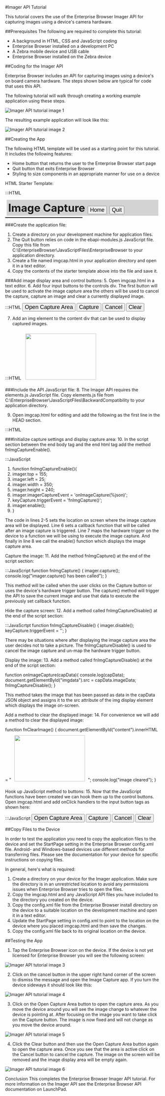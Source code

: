 ﻿#Imager API Tutorial

This tutorial covers the use of the Enterprise Browser Imager API for capturing images using a device's camera hardware.

##Prerequisites
The following are required to complete this tutorial:
* A background in HTML, CSS and JavaScript coding
* Enterprise Browser installed on a development PC 
* A Zebra mobile device and USB cable
* Enterprise Browser installed on the Zebra device

##Coding for the Imager API

Enterprise Browser includes an API for capturing images using a device's on board camera hardware. The steps shown below are typical for code that uses this API. 

The following tutorial will walk through creating a working example application using these steps. 

![Imager API tutorial image 1](https://github.com/rhomobile/rhomobile-docs/blob/master/public/images/EB_tutorials/Imager_API_tutorial_01.png?raw=true)


The resulting example application will look like this:

![Imager API tutorial image 2](https://github.com/rhomobile/rhomobile-docs/blob/master/public/images/EB_tutorials/Imager_API_tutorial_02.png?raw=true)

##Creating the App

The following HTML template will be used as a starting point for this tutorial. It includes the following features:

* Home button that returns the user to the Enterprise Browser start page 
* Quit button that exits Enterprise Browser
* Styling to size components in an appropriate manner for use on a device

HTML Starter Template:

  :::HTML
  <HTML>
  <HEAD>

  <script type="text/javascript" charset="utf-8" src="./ebapi-modules.js"></script>
  <style>
  h1{font-size:2.5em;background-color:lightgray;margin:5px;padding:5px;}
  button{font-size:.5em;}
  input{font-size:1.3em;}
  #content{width:250px;border:black 1px solid}
  #imgdata{margin:10px;top:150px;width:230px;height:150px;}
  </style>
  </HEAD>
  <BODY>
  <h1>Image Capture
  <button onclick="window.location.href='./index.html'">Home</button>
  <button onclick="EB.Application.quit();">Quit</button>
  </h1>
  <div id=controls >
  </div> 
  <div id=content >
  </div>
  </BODY>
  <SCRIPT>
  </SCRIPT>
  </HTML>

###Create the application file:
1. Create a directory on your development machine for application files. 
2. The Quit button relies on code in the ebapi-modules.js JavaScript file. Copy this file from C:\EnterpriseBrowser\JavaScriptFiles\EnterpriseBrowser to your application directory. 
3. Create a file named imgcap.html in your application directory and open it in a text editor.
4. Copy the contents of the starter template above into the file and save it.

###Add image display area and control buttons:
5. Open imgcap.html in a text editor.
6. Add four input buttons to the controls div. The first button will be used to activate the image capture area the others will be used to cancel the capture, capture an image and clear a currently displayed image.

  :::HTML
  <input type=button value="Open Capture Area">
  <input type=button value="Capture">
  <input type=button value="Cancel">
  <input type=button value="Clear">


7. Add an img element to the content div that can be used to display captured images. 

  :::HTML
  <img src="" id="imgdata" />
       
###Include the API JavaScript file:
8. The Imager API requires the elements.js JavaScript file. Copy elements.js file from C:\EnterpriseBrowser\JavaScriptFiles\BackwardCompatibility to your application directory. 
 
9. Open imgcap.html for editing and add the following as the first line in the HEAD section. 

  :::HTML
  <script type="text/javascript" charset="utf-8" src="./elements.js"></script>

###Initialize capture settings and display capture area: 
10. In the script section between the end body tag and the end html tag add the method fnImgCaptureEnable(). 

  :::JavaScript
  1. function fnImgCaptureEnable(){
  2.   imager.top = 155;
  3.   imager.left = 25;
  4.   imager.width = 350;
  5.   imager.height = 240;
  6.   imager.imagerCaptureEvent = 'onImageCapture(%json)';
  7.   keyCapture.triggerEvent = 'fnImgCapture()';       
  8.   imager.enable(); 
  9. }

The code in lines 2-5 sets the location on screen where the image capture area will be displayed. Line 6 sets a callback function that will be called after an image capture is triggered. Line 7 maps the hardware trigger on the device to a function we will be using to execute the image capture. And finally in line 8 we call the enable() function which displays the image capture area.    

Capture the image:
11. Add the method fnImgCapture() at the end of the script section:

  :::JavaScript
  function fnImgCapture() { 
      imager.capture(); 
      console.log("imager.capture() has been called");
  }

This method will be called when the user clicks on the Capture button or uses the device's hardware trigger button.  The capture() method will trigger the API to save the current image and use that data to execute the previously set callback function.  

Hide the capture screen:
12. Add a method called fnImgCaptureDisable() at the end of the script section:

  :::JavaScrtpt
  function fnImgCaptureDisable() { 
    imager.disable();
    keyCapture.triggerEvent = ''; 
  }

There may be situations where after displaying the image capture area the user decides not to take a picture. The fnImgCaptureDisable() is used to cancel the image capture and un-map the hardware trigger button.

Display the image:
13. Add a method called fnImgCaptureDisable() at the end of the script section:


function onImageCapture(capData){
    console.log(capData);
    document.getElementById("imgdata").src = capData.imageData;
    fnImgCaptureDisable();
}

This method takes the image that has been passed as data in the capData JSON object and assigns it to the src attribute of the img display element which displays the image on-screen. 


Add a method to clear the displayed image:
14. For convenience we will add a method to clear the displayed image:

function fnClearImage() { 
    document.getElementById("content").innerHTML = "<img src='' id=imgdata />";
    console.log("image cleared");
}

Hook up JavaScript method to buttons:
15. Now that the JavaScript functions have been created we can hook them up to the control buttons.  Open imgcap.html and add onClick handlers to the input button tags as shown here:

  :::JavaScript
  <input type=button value="Open Capture Area" onClick="fnImgCaptureEnable();">
  <input type=button value="Capture" onClick="fnImgCapture()" >
  <input type=button value="Cancel" onClick="fnImgCaptureDisable()" >
  <input type=button value="Clear"   onClick="fnClearImage()" >

##Copy Files to the Device

In order to test the application you need to copy the application files to the device and set the StartPage setting in the Enterprise Browser config.xml file. Android- and Windows-based devices use different methods for transferring files. Please see the documentation for your device for specific instructions on copying files. 

In general, here's what is required:

1. Create a directory on your device for the Imager application. Make sure the directory is in an unrestricted location to avoid any permissions issues when Enterprise Browser tries to open the files. 
2. Copy the imgcap.html and any JavaScript API files you have included to the directory you created on the device. 
3. Copy the config.xml file from the Enterprise Browser install directory on the device to a suitable location on the development machine and open it in a text editor. 
4. Update the StartPage setting in config.xml to point to the location on the device where you placed imgcap.html and then save the changes. 
5. Copy the config.xml file back to its original location on the device.

##Testing the App
1. Tap the Enterprise Browser icon on the device. If the device is not yet licensed for Enterprise Browser you will see the following screen:

![Imager API tutorial image 3](https://github.com/rhomobile/rhomobile-docs/blob/master/public/images/EB_tutorials/Imager_API_tutorial_03.png?raw=true)

2. Click on the cancel button in the upper right hand corner of the screen to dismiss the message and open the Image Capture app. If you turn the device sideways it should look like this:

![Imager API tutorial image 4](https://github.com/rhomobile/rhomobile-docs/blob/master/public/images/EB_tutorials/Imager_API_tutorial_04.png?raw=true)

3. Click on the Open Capture Area button to open the capture area. As you move the device around you will see the image change to whatever the device is pointing at. After focusing on the image you want to take click on the Capture button. The image is now fixed and will not change as you move the device around. 
    
![Imager API tutorial image 5](https://github.com/rhomobile/rhomobile-docs/blob/master/public/images/EB_tutorials/Imager_API_tutorial_05.png?raw=true)

4. Click the Clear button and then use the Open Capture Area button again to open the capture area. Once you see that the area is active click on the Cancel button to cancel the capture. The image on the screen will be removed and the image display area will be empty again.

![Imager API tutorial image 6](https://github.com/rhomobile/rhomobile-docs/blob/master/public/images/EB_tutorials/Imager_API_tutorial_06.png?raw=true)

Conclusion
This completes the Enterprise Browser Imager API tutorial. For more information on the Imager API see the Enterprise Browser API documentation on LaunchPad.